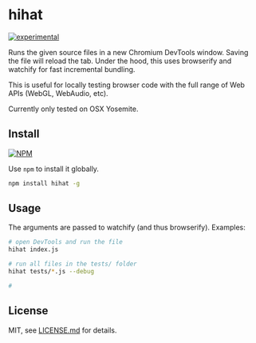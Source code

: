 # hihat

[![experimental](http://badges.github.io/stability-badges/dist/experimental.svg)](http://github.com/badges/stability-badges)

Runs the given source files in a new Chromium DevTools window. Saving the file will reload the tab. Under the hood, this uses browserify and watchify for fast incremental bundling.

This is useful for locally testing browser code with the full range of Web APIs (WebGL, WebAudio, etc).

Currently only tested on OSX Yosemite.

## Install

[![NPM](https://nodei.co/npm/hihat.png)](https://www.npmjs.com/package/hihat)

Use `npm` to install it globally.

```sh
npm install hihat -g
```

## Usage

The arguments are passed to watchify (and thus browserify). Examples:

```sh
# open DevTools and run the file
hihat index.js

# run all files in the tests/ folder
hihat tests/*.js --debug

# 
```



## License

MIT, see [LICENSE.md](http://github.com/Jam3/hihat/blob/master/LICENSE.md) for details.
